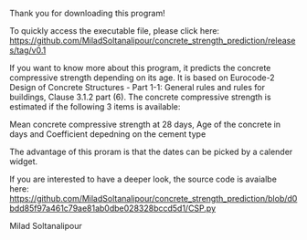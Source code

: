 Thank you for downloading this program!

To quickly access the executable file, please click here: https://github.com/MiladSoltanalipour/concrete_strength_prediction/releases/tag/v0.1

If you want to know more about this program, it predicts the concrete compressive strength depending on its age. It is based on Eurocode-2 Design of Concrete Structures - Part 1-1: General rules and rules for buildings, Clause 3.1.2 part (6). The concrete compressive strength is estimated if the following 3 items is available:

Mean concrete compressive strength at 28 days, Age of the concrete in days and Coefficient depedning on the cement type

The advantage of this proram is that the dates can be picked by a calender widget.

If you are interested to have a deeper look, the source code is avaialbe here: https://github.com/MiladSoltanalipour/concrete_strength_prediction/blob/d0bdd85f97a461c79ae81ab0dbe028328bccd5d1/CSP.py

Milad Soltanalipour
